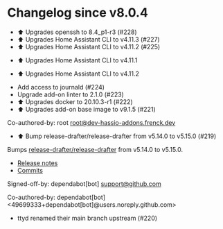 # Changelog since v8.0.4
- ⬆️ Upgrades openssh to 8.4_p1-r3 (#228) 
- ⬆️ Upgrades Home Assistant CLI to v4.11.3 (#227) 
- ⬆️ Upgrades Home Assistant CLI to v4.11.2 (#225)

* ⬆️ Upgrades Home Assistant CLI to v4.11.1

* ⬆️ Upgrades Home Assistant CLI to v4.11.2 
- Add access to journald (#224) 
- Upgrade add-on linter to 2.1.0 (#223) 
- ⬆️ Upgrades docker to 20.10.3-r1 (#222) 
- ⬆️  Upgrades add-on base image to v9.1.5 (#221)

Co-authored-by: root <root@dev-hassio-addons.frenck.dev> 
- ⬆️ Bump release-drafter/release-drafter from v5.14.0 to v5.15.0 (#219)

Bumps [release-drafter/release-drafter](https://github.com/release-drafter/release-drafter) from v5.14.0 to v5.15.0.
- [Release notes](https://github.com/release-drafter/release-drafter/releases)
- [Commits](https://github.com/release-drafter/release-drafter/compare/v5.14.0...fe52e97d262833ae07d05efaf1a239df3f1b5cd4)

Signed-off-by: dependabot[bot] <support@github.com>

Co-authored-by: dependabot[bot] <49699333+dependabot[bot]@users.noreply.github.com> 
- ttyd renamed their main branch upstream (#220) 
